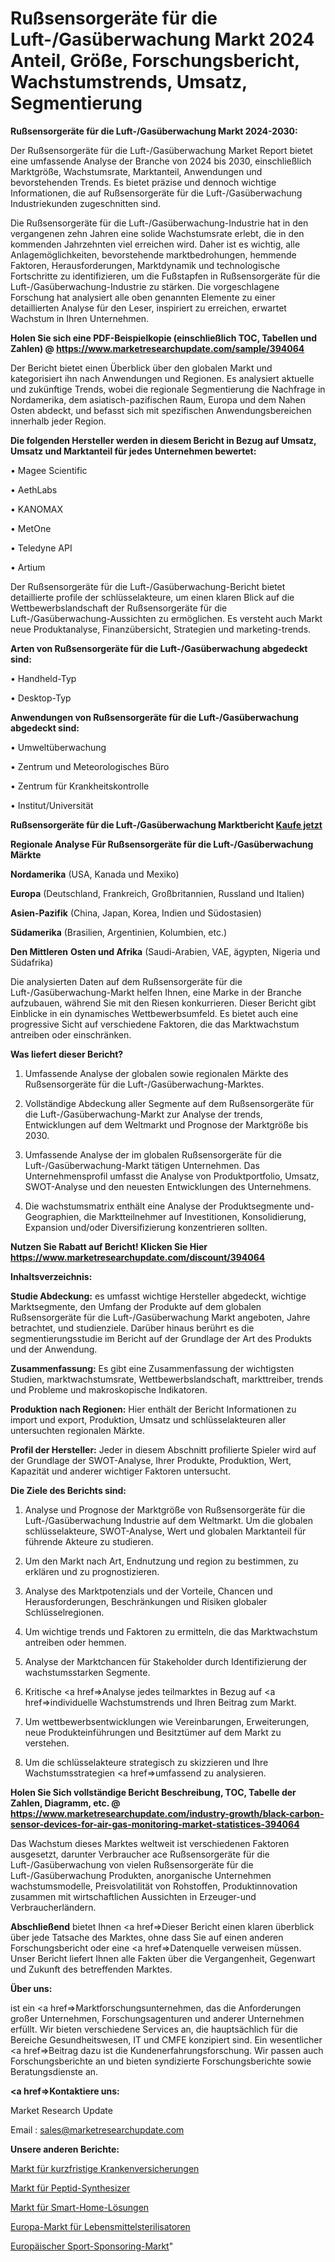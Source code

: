 # Rußsensorgeräte für die Luft-/Gasüberwachung Markt 2024 Anteil, Größe, Forschungsbericht, Wachstumstrends, Umsatz, Segmentierung

<strong>Rußsensorgeräte für die Luft-/Gasüberwachung Markt 2024-2030:</strong>

Der Rußsensorgeräte für die Luft-/Gasüberwachung Market Report bietet eine umfassende Analyse der Branche von 2024 bis 2030, einschließlich Marktgröße, Wachstumsrate, Marktanteil, Anwendungen und bevorstehenden Trends. Es bietet präzise und dennoch wichtige Informationen, die auf Rußsensorgeräte für die Luft-/Gasüberwachung Industriekunden zugeschnitten sind.

Die Rußsensorgeräte für die Luft-/Gasüberwachung-Industrie hat in den vergangenen zehn Jahren eine solide Wachstumsrate erlebt, die in den kommenden Jahrzehnten viel erreichen wird. Daher ist es wichtig, alle Anlagemöglichkeiten, bevorstehende marktbedrohungen, hemmende Faktoren, Herausforderungen, Marktdynamik und technologische Fortschritte zu identifizieren, um die Fußstapfen in Rußsensorgeräte für die Luft-/Gasüberwachung-Industrie zu stärken. Die vorgeschlagene Forschung hat analysiert alle oben genannten Elemente zu einer detaillierten Analyse für den Leser, inspiriert zu erreichen, erwartet Wachstum in Ihren Unternehmen.

<strong>Holen Sie sich eine PDF-Beispielkopie (einschließlich TOC, Tabellen und Zahlen) @
</strong><strong><a href=https://www.marketresearchupdate.com/sample/394064><strong>https://www.marketresearchupdate.com/sample/394064</u></font></a></strong></strong>

Der Bericht bietet einen Überblick über den globalen Markt und kategorisiert ihn nach Anwendungen und Regionen. Es analysiert aktuelle und zukünftige Trends, wobei die regionale Segmentierung die Nachfrage in Nordamerika, dem asiatisch-pazifischen Raum, Europa und dem Nahen Osten abdeckt, und befasst sich mit spezifischen Anwendungsbereichen innerhalb jeder Region.

<strong>Die folgenden Hersteller werden in diesem Bericht in Bezug auf Umsatz, Umsatz und Marktanteil für jedes Unternehmen bewertet:</strong>

• Magee Scientific

• AethLabs

• KANOMAX

• MetOne

• Teledyne API

• Artium

Der Rußsensorgeräte für die Luft-/Gasüberwachung-Bericht bietet detaillierte profile der schlüsselakteure, um einen klaren Blick auf die Wettbewerbslandschaft der Rußsensorgeräte für die Luft-/Gasüberwachung-Aussichten zu ermöglichen. Es versteht auch Markt neue Produktanalyse, Finanzübersicht, Strategien und marketing-trends.

<strong>Arten von Rußsensorgeräte für die Luft-/Gasüberwachung abgedeckt sind:</strong>

• Handheld-Typ

• Desktop-Typ

<strong>Anwendungen von Rußsensorgeräte für die Luft-/Gasüberwachung abgedeckt sind:</strong>

• Umweltüberwachung

• Zentrum und Meteorologisches Büro

• Zentrum für Krankheitskontrolle

• Institut/Universität

<strong>Rußsensorgeräte für die Luft-/Gasüberwachung Marktbericht <a href=https://www.marketresearchupdate.com/buynow/394064>Kaufe jetzt</a></strong>

<strong>Regionale Analyse Für Rußsensorgeräte für die Luft-/Gasüberwachung Märkte</strong>

<strong>Nordamerika</strong> (USA, Kanada und Mexiko)

<strong>Europa</strong> (Deutschland, Frankreich, Großbritannien, Russland und Italien)

<strong>Asien-Pazifik</strong> (China, Japan, Korea, Indien und Südostasien)

<strong>Südamerika</strong> (Brasilien, Argentinien, Kolumbien, etc.)

<strong>Den Mittleren</strong> <strong>Osten und Afrika</strong> (Saudi-Arabien, VAE, ägypten, Nigeria und Südafrika)

Die analysierten Daten auf dem Rußsensorgeräte für die Luft-/Gasüberwachung-Markt helfen Ihnen, eine Marke in der Branche aufzubauen, während Sie mit den Riesen konkurrieren. Dieser Bericht gibt Einblicke in ein dynamisches Wettbewerbsumfeld. Es bietet auch eine progressive Sicht auf verschiedene Faktoren, die das Marktwachstum antreiben oder einschränken.

<strong>Was liefert dieser Bericht?</strong>

1. Umfassende Analyse der globalen sowie regionalen Märkte des Rußsensorgeräte für die Luft-/Gasüberwachung-Marktes.

2. Vollständige Abdeckung aller Segmente auf dem Rußsensorgeräte für die Luft-/Gasüberwachung-Markt zur Analyse der trends, Entwicklungen auf dem Weltmarkt und Prognose der Marktgröße bis 2030.

3. Umfassende Analyse der im globalen Rußsensorgeräte für die Luft-/Gasüberwachung-Markt tätigen Unternehmen. Das Unternehmensprofil umfasst die Analyse von Produktportfolio, Umsatz, SWOT-Analyse und den neuesten Entwicklungen des Unternehmens.

4. Die wachstumsmatrix enthält eine Analyse der Produktsegmente und-Geographien, die Marktteilnehmer auf Investitionen, Konsolidierung, Expansion und/oder Diversifizierung konzentrieren sollten.

<strong>Nutzen Sie Rabatt auf Bericht! Klicken Sie Hier
</strong><strong><a href=https://www.marketresearchupdate.com/discount/394064>https://www.marketresearchupdate.com/discount/394064</b></u></font></strong></a>

<strong>Inhaltsverzeichnis:</strong>

<strong>Studie Abdeckung:</strong> es umfasst wichtige Hersteller abgedeckt, wichtige Marktsegmente, den Umfang der Produkte auf dem globalen Rußsensorgeräte für die Luft-/Gasüberwachung Markt angeboten, Jahre betrachtet, und studienziele. Darüber hinaus berührt es die segmentierungsstudie im Bericht auf der Grundlage der Art des Produkts und der Anwendung.

<strong>Zusammenfassung:</strong> Es gibt eine Zusammenfassung der wichtigsten Studien, marktwachstumsrate, Wettbewerbslandschaft, markttreiber, trends und Probleme und makroskopische Indikatoren.

<strong>Produktion nach Regionen:</strong> Hier enthält der Bericht Informationen zu import und export, Produktion, Umsatz und schlüsselakteuren aller untersuchten regionalen Märkte.

<strong>Profil der Hersteller:</strong> Jeder in diesem Abschnitt profilierte Spieler wird auf der Grundlage der SWOT-Analyse, Ihrer Produkte, Produktion, Wert, Kapazität und anderer wichtiger Faktoren untersucht.

<strong>Die Ziele des Berichts sind:</strong>

1) Analyse und Prognose der Marktgröße von Rußsensorgeräte für die Luft-/Gasüberwachung Industrie auf dem Weltmarkt.
Um die globalen schlüsselakteure, SWOT-Analyse, Wert und globalen Marktanteil für führende Akteure zu studieren.

2) Um den Markt nach Art, Endnutzung und region zu bestimmen, zu erklären und zu prognostizieren.

3) Analyse des Marktpotenzials und der Vorteile, Chancen und Herausforderungen, Beschränkungen und Risiken globaler Schlüsselregionen.

4) Um wichtige trends und Faktoren zu ermitteln, die das Marktwachstum antreiben oder hemmen.

5) Analyse der Marktchancen für Stakeholder durch Identifizierung der wachstumsstarken Segmente.

6) Kritische <a href=>Analyse</a> jedes teilmarktes in Bezug auf <a href=>individuelle</a> Wachstumstrends und Ihren Beitrag zum Markt.

7) Um wettbewerbsentwicklungen wie Vereinbarungen, Erweiterungen, neue Produkteinführungen und Besitztümer auf dem Markt zu verstehen.

8) Um die schlüsselakteure strategisch zu skizzieren und Ihre Wachstumsstrategien <a href=>umfassend</a> zu analysieren.

<strong>Holen Sie Sich vollständige Bericht Beschreibung, TOC, Tabelle der Zahlen, Diagramm, etc. @ </strong><strong><a href=https://www.marketresearchupdate.com/industry-growth/black-carbon-sensor-devices-for-air-gas-monitoring-market-statistices-394064>https://www.marketresearchupdate.com/industry-growth/black-carbon-sensor-devices-for-air-gas-monitoring-market-statistices-394064</a></font></strong>

Das Wachstum dieses Marktes weltweit ist verschiedenen Faktoren ausgesetzt, darunter Verbraucher ace Rußsensorgeräte für die Luft-/Gasüberwachung von vielen Rußsensorgeräte für die Luft-/Gasüberwachung Produkten, anorganische Unternehmen wachstumsmodelle, Preisvolatilität von Rohstoffen, Produktinnovation zusammen mit wirtschaftlichen Aussichten in Erzeuger-und Verbraucherländern.

<strong>Abschließend</strong> bietet Ihnen <a href=>Dieser</a> Bericht einen klaren überblick über jede Tatsache des Marktes, ohne dass Sie auf einen anderen Forschungsbericht oder eine <a href=>Datenquelle</a> verweisen müssen. Unser Bericht liefert Ihnen alle Fakten über die Vergangenheit, Gegenwart und Zukunft des betreffenden Marktes.

<strong>Über uns:</strong>

 ist ein <a href=>Marktfors</a>chungsunternehmen, das die Anforderungen großer Unternehmen, Forschungsagenturen und anderer Unternehmen erfüllt. Wir bieten verschiedene Services an, die hauptsächlich für die Bereiche Gesundheitswesen, IT und CMFE konzipiert sind. Ein wesentlicher <a href=>Beitrag</a> dazu ist die Kundenerfahrungsforschung. Wir passen auch Forschungsberichte an und bieten syndizierte Forschungsberichte sowie Beratungsdienste an.

<strong><a href=>Kontaktiere uns:</a></strong>

Market Research Update

Email : sales@marketresearchupdate.com

<strong>Unsere anderen Berichte:</strong>

<a href=https://www.linkedin.com/pulse/short-term-health-insurance-market-opportunities>Markt für kurzfristige Krankenversicherungen</a>

<a href=https://www.linkedin.com/pulse/peptide-synthesizer-market-2023-analysis-growth>Markt für Peptid-Synthesizer</a>

<a href=https://www.linkedin.com/pulse/smart-home-solution-market-research-report>Markt für Smart-Home-Lösungen</a>

<a href=https://www.linkedin.com/pulse/europe-food-sterilizer-market-size2023-2030-analysis-research>Europa-Markt für Lebensmittelsterilisatoren</a>

<a href=https://www.linkedin.com/pulse/europe-sports-sponsorship-market-2023-demand>Europäischer Sport-Sponsoring-Markt</a>"
